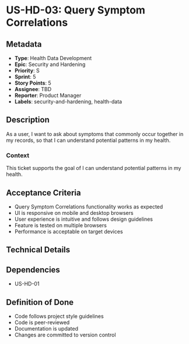 # US-HD-03: Query Symptom Correlations

## Metadata
- **Type**: Health Data Development
- **Epic**: Security and Hardening
- **Priority**: S
- **Sprint**: 5
- **Story Points**: 5
- **Assignee**: TBD
- **Reporter**: Product Manager
- **Labels**: security-and-hardening, health-data

## Description
As a user, I want to ask about symptoms that commonly occur together in my records, so that I can understand potential patterns in my health.

### Context
This ticket supports the goal of I can understand potential patterns in my health.

## Acceptance Criteria
- Query Symptom Correlations functionality works as expected
- UI is responsive on mobile and desktop browsers
- User experience is intuitive and follows design guidelines
- Feature is tested on multiple browsers
- Performance is acceptable on target devices

## Technical Details

## Dependencies
- US-HD-01

## Definition of Done
- Code follows project style guidelines
- Code is peer-reviewed
- Documentation is updated
- Changes are committed to version control

